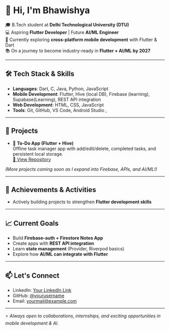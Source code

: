 # 👋 Hi, I'm Bhawishya

🎓 B.Tech student at **Delhi Technological University (DTU)**  
💻 Aspiring **Flutter Developer** | Future **AI/ML Engineer**  
🚀 Currently exploring **cross-platform mobile development** with Flutter & Dart  
📚 On a journey to become industry-ready in **Flutter + AI/ML by 2027**  

---

## 🛠️ Tech Stack & Skills
- **Languages**: Dart, C, Java, Python, JavaScript  
- **Mobile Development**: Flutter, Hive (local DB), Firebase (learning), Supabase(Learning), REST API integration  
- **Web Development**: HTML, CSS, JavaScript  
- **Tools**: Git, GitHub, VS Code, Android Studio , 

---

## 📱 Projects
- 📝 **To-Do App (Flutter + Hive)**  
  Offline task manager app with add/edit/delete, completed tasks, and persistent local storage.  
  [🔗 View Repository](https://github.com/ITZARYAN18/to_do_app)

*(More projects coming soon as I expand into Firebase, APIs, and AI/ML!)*  

---

## 🌟 Achievements & Activities
- Actively building projects to strengthen **Flutter development skills**  

---

## 📈 Current Goals
- Build **Firebase-auth + Firestore Notes App**  
- Create apps with **REST API integration**  
- Learn **state management** (Provider, Riverpod basics)  
- Explore how **AI/ML can integrate with Flutter**  

---

## 📫 Let's Connect
- LinkedIn: [Your LinkedIn Link](https://linkedin.com/in/yourprofile)  
- GitHub: [@yourusername](https://github.com/yourusername)  
- Email: yourmail@example.com  

---
⭐️ *Always open to collaborations, internships, and exciting opportunities in mobile development & AI.*  
